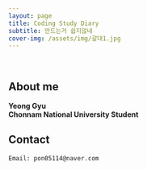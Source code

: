 ```yaml
---
layout: page
title: Coding Study Diary
subtitle: 만드는거 쉽지않네
cover-img: /assets/img/갈대1.jpg
---
```


<br/>

## About me

**Yeong Gyu**<br>
**Chonnam National University Student**

## Contact

```
Email: pon05114@naver.com
```
